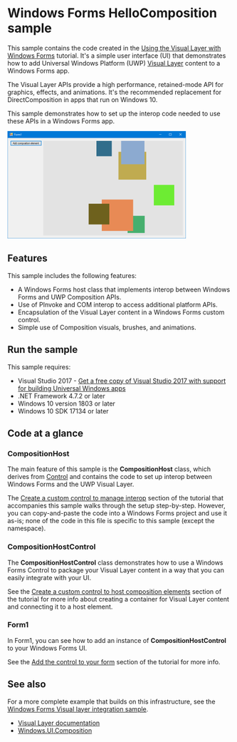 # Windows Forms HelloComposition sample

This sample contains the code created in the [Using the Visual Layer with Windows Forms](https://docs.microsoft.com/windows/uwp/composition/using-the-visual-layer-with-windows-forms) tutorial. It's a simple user interface (UI) that demonstrates how to add Universal Windows Platform (UWP) [Visual Layer](https://docs.microsoft.com/windows/uwp/composition/visual-layer) content to a Windows Forms app.

The Visual Layer APIs provide a high performance, retained-mode API for graphics, effects, and animations. It's the recommended  replacement for DirectComposition in apps that run on Windows 10.

This sample demonstrates how to set up the interop code needed to use these APIs in a Windows Forms app.

![App user interface](app-ui-wf.png)

## Features

This sample includes the following features:

- A Windows Forms host class that implements interop between Windows Forms and UWP Composition APIs.
- Use of PInvoke and COM interop to access additional platform APIs.
- Encapsulation of the Visual Layer content in a Windows Forms custom control.
- Simple use of Composition visuals, brushes, and animations.

## Run the sample

This sample requires:

- Visual Studio 2017 - [Get a free copy of Visual Studio 2017 with support for building Universal Windows apps](http://go.microsoft.com/fwlink/?LinkID=280676)
- .NET Framework 4.7.2 or later
- Windows 10 version 1803 or later
- Windows 10 SDK 17134 or later

## Code at a glance

### CompositionHost

The main feature of this sample is the **CompositionHost** class, which derives from [Control](https://docs.microsoft.com/dotnet/api/system.windows.forms.control) and contains the code to set up interop between Windows Forms and the UWP Visual Layer.

The [Create a custom control to manage interop](https://docs.microsoft.com/windows/uwp/composition/using-the-visual-layer-with-windows-forms#create-a-custom-control-to-manage-interop) section of the tutorial that accompanies this sample walks through the setup step-by-step. However, you can copy-and-paste the code into a Windows Forms project and use it as-is; none of the code in this file is specific to this sample (except the namespace).

### CompositionHostControl

The **CompositionHostControl** class demonstrates how to use a Windows Forms Control to package your Visual Layer content in a way that you can easily integrate with your UI.

See the [Create a custom control to host composition elements](https://docs.microsoft.com/windows/uwp/composition/using-the-visual-layer-with-windows-forms#create-a-custom-control-to-host-composition-elements) section of the tutorial for more info about creating a container for Visual Layer content and connecting it to a host element.

### Form1

In Form1, you can see how to add an instance of **CompositionHostControl** to your Windows Forms UI.

See the [Add the control to your form](https://docs.microsoft.com/windows/uwp/composition/using-the-visual-layer-with-windows-forms#add-the-control-to-your-form) section of the tutorial for more info.

## See also

For a more complete example that builds on this infrastructure, see the [Windows Forms Visual layer integration sample]().

- [Visual Layer documentation](https://docs.microsoft.com/windows/uwp/composition/visual-layer)
- [Windows.UI.Composition](https://docs.microsoft.com/uwp/api/windows.ui.composition)